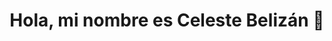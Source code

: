 <h1 align= "center"> Hola, mi nombre es Celeste Belizán 👋</h1> 
<h3 align= "center> Hello! 👋 My name is Celeste Belizán and I am a Front End developer👩🏻‍💻 . I love carrying out projects and being in every detail to provide solutions and a better user experience.
I am a self-taught, persevering, thoughtful, companion person. I like to be in continuous learning about new technologies and specialize in them.
I am looking for a challenging and dynamic position that gives me the opportunity to work on what I am passionate about.
<h3/>
